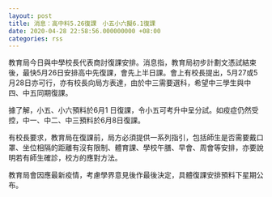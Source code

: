 ```yaml
---
layout: post
title: 消息：高中料5.26復課　小五小六擬6.1復課
date: 2020-04-28 22:58:56.000000000 +08:00
categories: rss
---
```


教育局今日與中學校長代表商討復課安排。消息指，教育局初步計劃文憑試結束後，最快5月26日安排高中先復課，會先上半日課。會上有校長提出，5月27或5月28日亦可行，亦有校長向局方表達，由於中三需要選科，希望中三學生與中四、中五同期復課。

據了解，小五、小六預料於6月1 日復課，令小五可考升中呈分試。如疫症仍然受控，中一、中二、中三預料於6月8日復課。

有校長要求，教育局在復課前，局方必須提供一系列指引，包括師生是否需要戴口罩、坐位相隔的距離有沒有限制、體育課、學校午膳、早會、周會等安排，亦要說明若有師生確診，校方的應對方法。

教育局會因應最新疫情，考慮學界意見後作最後決定，具體復課安排預料下星期公布。
